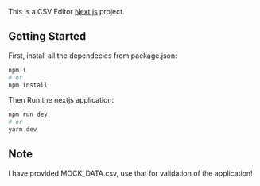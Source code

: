 This is a CSV Editor [Next.js](https://nextjs.org) project.

## Getting Started

First, install all the dependecies from package.json:

```bash
npm i
# or
npm install
```

Then Run the nextjs application:

```bash
npm run dev
# or
yarn dev
```

## Note
I have provided MOCK_DATA.csv, use that for validation of the application!
